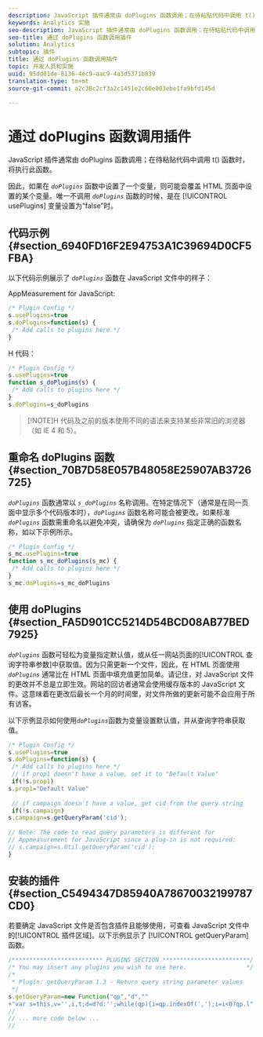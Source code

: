 ```yaml
---
description: JavaScript 插件通常由 doPlugins 函数调用；在待粘贴代码中调用 t() 函数时，将执行此函数。
keywords: Analytics 实施
seo-description: JavaScript 插件通常由 doPlugins 函数调用；在待粘贴代码中调用 t() 函数时，将执行此函数。
seo-title: 通过 doPlugins 函数调用插件
solution: Analytics
subtopic: 插件
title: 通过 doPlugins 函数调用插件
topic: 开发人员和实施
uuid: 95dd01de-8136-4ec9-aac9-4a3d5371b839
translation-type: tm+mt
source-git-commit: a2c38c2cf3a2c1451e2c60e003ebe1fa9bfd145d

---
```



# 通过 doPlugins 函数调用插件

JavaScript 插件通常由 doPlugins 函数调用；在待粘贴代码中调用 t() 函数时，将执行此函数。

因此，如果在 *`doPlugins`* 函数中设置了一个变量，则可能会覆盖 HTML 页面中设置的某个变量。唯一不调用 *`doPlugins`* 函数的时候，是在 [!UICONTROL usePlugins] 变量设置为“false”时。

## 代码示例 {#section_6940FD16F2E94753A1C39694D0CF5FBA}

以下代码示例展示了 *`doPlugins`* 函数在 JavaScript 文件中的样子：

AppMeasurement for JavaScript:

```js
/* Plugin Config */ 
s.usePlugins=true 
s.doPlugins=function(s) { 
 /* Add calls to plugins here */ 
}
```

H 代码：

```js
/* Plugin Config */ 
s.usePlugins=true 
function s_doPlugins(s) { 
 /* Add calls to plugins here */ 
} 
s.doPlugins=s_doPlugins
```

> [!NOTE]H 代码及之前的版本使用不同的语法来支持某些非常旧的浏览器（如 IE 4 和 5）。

## 重命名 doPlugins 函数 {#section_70B7D58E057B48058E25907AB3726725}

*`doPlugins`* 函数通常以 *`s_doPlugins`* 名称调用。在特定情况下（通常是在同一页面中显示多个代码版本时），*`doPlugins`* 函数名称可能会被更改。如果标准 *`doPlugins`* 函数需重命名以避免冲突，请确保为 *`doPlugins`* 指定正确的函数名称，如以下示例所示。

```js
/* Plugin Config */ 
s_mc.usePlugins=true 
function s_mc_doPlugins(s_mc) { 
 /* Add calls to plugins here */ 
} 
s_mc.doPlugins=s_mc_doPlugins 
```

## 使用 doPlugins {#section_FA5D901CC5214D54BCD08AB77BED7925}

*`doPlugins`* 函数可轻松为变量指定默认值，或从任一网站页面的[!UICONTROL 查询字符串参数]中获取值。因为只需更新一个文件，因此，在 HTML 页面使用 *`doPlugins`* 通常比在 HTML 页面中填充值更加简单。请记住，对 JavaScript 文件的更改并不总是立即生效。网站的回访者通常会使用缓存版本的 JavaScript 文件。这意味着在更改后最长一个月的时间里，对文件所做的更新可能不会应用于所有访客。

以下示例显示如何使用&#x200B;*`doPlugins`*&#x200B;函数为变量设置默认值，并从查询字符串获取值。

```js
/* Plugin Config */ 
s.usePlugins=true 
s.doPlugins=function(s) { 
 /* Add calls to plugins here */ 
 // if prop1 doesn't have a value, set it to "Default Value" 
 if(!s.prop1) 
s.prop1="Default Value" 
 
 // if campaign doesn't have a value, get cid from the query string 
 if(!s.campaign) 
s.campaign=s.getQueryParam('cid'); 
 
// Note: The code to read query parameters is different for  
// Appmeasurement for JavaScript since a plug-in is not required: 
// s.campaign=s.Util.getQueryParam('cid'); 
} 
```

## 安装的插件 {#section_C5494347D85940A78670032199787CD0}

若要确定 JavaScript 文件是否包含插件且能够使用，可查看 JavaScript 文件中的[!UICONTROL 插件区域]。以下示例显示了 [!UICONTROL getQueryParam] 函数。

```js
/************************** PLUGINS SECTION *************************/ 
/* You may insert any plugins you wish to use here.                 */ 
/* 
 * Plugin: getQueryParam 1.3 - Return query string parameter values 
 */ 
s.getQueryParam=new Function("qp","d","" 
+"var s=this,v='',i,t;d=d?d:'';while(qp){i=qp.indexOf(',');i=i<0?qp.l" 
// 
// ... more code below ...
// 
```

